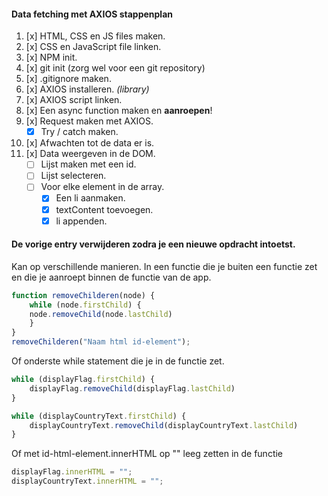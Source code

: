 #### Data fetching met AXIOS stappenplan

1. [x] HTML, CSS en JS files maken.
2. [x] CSS en JavaScript file linken.
3. [x] NPM init.
4. [x] git init (zorg wel voor een git repository)
5. [x] .gitignore maken.
6. [x] AXIOS installeren. _(library)_
7. [x] AXIOS script linken.
8. [x] Een async function maken en **aanroepen**!
9. [x] Request maken met AXIOS.
    - [x] Try / catch maken.
10. [x] Afwachten tot de data er is.
11. [x] Data weergeven in de DOM.
    - [ ] Lijst maken met een id.
    - [ ] Lijst selecteren.
    - [ ] Voor elke element in de array.
        - [x] Een li aanmaken.
        - [x] textContent toevoegen.
        - [x] li appenden.

#### De vorige entry verwijderen zodra je een nieuwe opdracht intoetst. 

Kan op verschillende manieren. In een functie die je buiten een functie zet en die je aanroept binnen de functie van de app.
```js
function removeChilderen(node) {
    while (node.firstChild) {
    node.removeChild(node.lastChild)
    }
}
removeChilderen("Naam html id-element");
```

Of onderste while statement die je in de functie zet.
```js
while (displayFlag.firstChild) {
    displayFlag.removeChild(displayFlag.lastChild)
}

while (displayCountryText.firstChild) {
    displayCountryText.removeChild(displayCountryText.lastChild)
}
```

Of met id-html-element.innerHTML op "" leeg zetten in de functie
```js
displayFlag.innerHTML = "";
displayCountryText.innerHTML = "";
```


